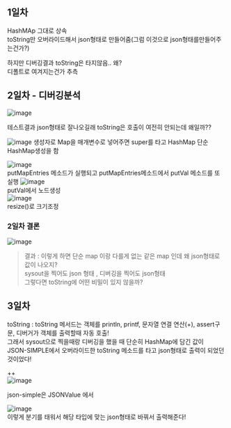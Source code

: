## 1일차
HashMAp 그대로 상속  
toString만 오버라이드해서 json형태로 만들어줌(그럼 이것으로 json형태를만들어주는건가?)

하지만 디버깅결과 toString은 타지않음.. 왜?   
디폴트로 여겨지는건가 추측  

## 2일차 - 디버깅분석
![image](https://user-images.githubusercontent.com/97571604/214219506-b518ba70-5ded-4854-81d3-aabc8b9142c3.png)

테스트결과 json형태로 잘나오길래 toString은 호출이 여전히 안되는데 왜일까??

![image](https://user-images.githubusercontent.com/97571604/214220031-91361e4f-8ad4-4826-bb9f-851f4affab09.png)
생성자로 Map을 매개변수로 넣어주면 super를 타고 HashMap 단순 HashMap생성을 함

![image](https://user-images.githubusercontent.com/97571604/214220236-00bc5dd5-efeb-4871-8258-3731f36a946f.png)  
putMapEntries 메소드가 실행되고 putMapEntries메소드에서 putVal 메소드를 또 실행 
![image](https://user-images.githubusercontent.com/97571604/214220579-347831ea-9854-47c6-9392-c870b9dc4fc6.png)  
putVal에서 노드생성   
![image](https://user-images.githubusercontent.com/97571604/214220742-ff7fe81b-7da1-4ad0-8ab7-25008c816fc2.png)    
resize()로 크기조정

### 2일차 결론 
![image](https://user-images.githubusercontent.com/97571604/214222045-249cf2bf-f4f8-4443-b168-b8c52ff3f103.png)

> 결과 : 이렇게 하면 단순 map 이랑 다를게 없는 같은 map 인데 왜 json형태로 값이 나오지?   
> sysout을 찍어도 json 형태 , 디버깅을 찍어도 json형태  
> 그렇다면 toString에 어떤 비밀이 있지 않을까? 
  
    
## 3일차
toString : toString 메서드는 객체를 println, printf, 문자열 연결 연산(+), assert구문, 디버거가 객체를 출력할때 자동 호출!  
그래서 sysout으로 찍을때랑 디버깅을 했을 때 단순히 HashMap에 담긴 값이  
JSON-SIMPLE에서 오버라이드한 toString 메소드를 타고 json형태로 출력이 되었던 것이었다!  

++  
![image](https://user-images.githubusercontent.com/97571604/214223352-24bfc036-98af-4f73-b922-079fc9fe48bb.png)

json-simple은 JSONValue 에서

![image](https://user-images.githubusercontent.com/97571604/214223499-c8c618e8-da21-448c-9ef9-392f572c3e50.png)  
이렇게 분기를 태워서 해당 타입에 맞는 json형태로 바꿔서 출력해준다!


